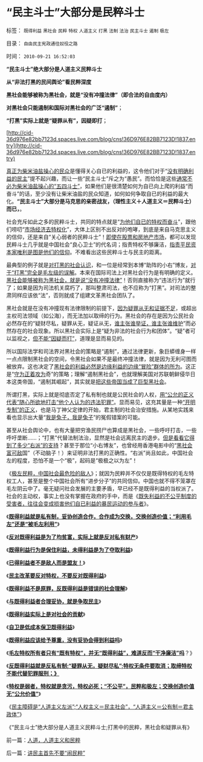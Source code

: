# “民主斗士”大部分是民粹斗士

标签： `既得利益` `黑社会` `民粹` `特权` `人道主义` `打黑` `法制` `法治` `民主斗士` `遏制` `极左` 

目录： `自由民主宪政通往奴役之路`

时间： `2010-09-21 16:52:03`

**“民主斗士”绝大部分是人道主义民粹斗士**

**从“非法打黑的民间舆论”看民粹深度**

**黑社会能够被称为黑社会，就是“没有冲撞法律”（即合法的自由度内）**

**对黑社会只能遏制和国际对黑社会的广泛“遏制”**；

**“打黑”实际上就是“疑罪从有”，因疑即打**；

[http://cid-36d976e82bb7123d.spaces.live.com/blog/cns!36D976E82BB7123D!1837.entry](http://cid-36d976e82bb7123d.spaces.live.com/blog/cns!36D976E82BB7123D!1837.entry)

[真正为柴米油盐操心的民众](../../../2010/9/15/民主就是民生！天生就是柴米油盐.md)是懂得关心自已的利益的，这令他们对于“[没有明确利益的民主](../../../2010/7/29/捍卫自已权益就不能害怕得罪人.md)”提不起兴趣，而让一些“民主斗士”斥之为“愚民”。而恰恰是这些[通常不必为柴米油盐操心的“五四斗士”](../../../2010/9/15/五四统治者段祺瑞和暴力行为.md)，如果他们是很清楚如何为自已向上爬的利益“而奋斗”的话，至少没有让柴米油盐的民众知道，如何如何争取自已的利益的最大化。**“民主斗士”大部分是马克思的亲密战友，（理性主义＋人道主义＝民粹斗士）而已，**。

社会充斥如此之多的民粹斗士，共同的特点就是“[为他们自已的特权而奋斗](../../../2010/7/29/只有特权才能危害市场经济.md)”，跟他们唠叨“[市场经济去特权化](../../../2010/7/20/“市场经济去特权化”即“对公有制去期望化”.md)”，大体上区别不出反对的咆哮，到底是来自马克思主义的信仰，还是来自“关心弱者的民粹斗士”！[即使在股票和房地产市场](../../../2010/5/28/食品价格波动未必通货膨胀小心计划经济.md)，都可以发现民粹斗士几乎就是中国社会“良心卫士”的代名词；指责特权不够廉洁，[指责平民资本家唯利是图是他们的信仰](../../../2010/9/10/中国唯利是图的人太少了.md)。不难看出这些民粹斗士与民主的距离。

最典型的例子就是[对打黑的社会认识](../../../2010/6/10/支持广州等地政府依法打黑.md)，和一位是经常到本博“助阵的小右”博友，[对于“打黑”完全是毛左级的误解](../../../2010/4/26/请勿与国际游资里应外合打破中国防线.md)。本来在国际司法上对黑社会行为是有明确的定义。[黑社会能够被称为黑社会，就是说“没有冲撞法律”](http://darthvad.blog.sohu.com/157236546.html)！否则直接称为“违法行为”就行了；如果是因为司法机关腐朽了，那叫整肃司法，也不应称为“打黑”。对司法的整肃同样应该依“法”，否则就成了组建文革黑社会团队了。

黑社会就是在没有冲撞现有法律限制的前提下，[因为疑罪从无和证据不足](../../../2010/7/23/疑过从有得廉政，疑罪从无保平安.md)，或超出主权司法领域（如公海），而无法加以取缔的行为。黑社会的存在是因为公民社会必然存在的“疑财尽私，疑罪从无，疑证从无，[谁主张谁举证，谁主张谁维护](../../../2010/5/12/法治什么条件下是合理的？是低成本的？.md)”而必然存在的社会现象。所以黑社会实际上是“疑为非法的社会行为和团体”。“疑”者可以监视之，[但不能“因疑而打”](../../../2009/8/27/为富不安涉黑如重庆者蠢！.md)，道理是显而易见的。

所以国际法学和司法界对黑社会的策略是“遏制”，通过法律更新，象巨蟒缠身一样一点点限制黑社会的空间，令黑社会如果不是最终冲撞法律，就是因为无利可图而被放弃。这也决定了[黑社会的利益必然是边缘利益的边缘“冒险”群体的所为](../../../2010/2/27/有中国特色的黑社会.md)。这正是“[守为正着攻为](../../../2009/12/15/好战必亡，忘战必危.md)奇”的策略；理解“遏制黑社会”，也就理解美国对苏联朝鲜侵华日本这类帝国，“遏制其崛起”，其实就是[把这些帝国当成了巨型黑社会](../../../2010/9/18/罗马帝国的狗腿子工具阶级.md)。

所谓打黑，实际上就是彻底否定了私有制也就是公民社会的人权，[用“公允的正义代表”随心所欲地打击“他个人认为的违法犯罪”](../../../2010/3/1/中国需要人权产权清晰的法治吗？.md)。显而易见，这充其量是一种[“开明专制”的正义](../../../2010/3/18/旧德国是爱国分子追求的理想帝国.md)，也是马丁神父定律的开始，君主制的社会治安措施。从某地实践来看也显示出大量“[我是兔子，我是兔子](../../../2010/2/27/扬我警威“我是兔子，我是兔子”.md)”的冤假错案的可能。

甚至从社会舆论中，也有大量把穷渔民捞尸也算成是黑社会，一些呼吁打击，一些呼吁垄断……；“打黑”代替法制法治，显然是社会远离民主的退步。[但是看看它得到了多少“右派”的支持](../../../2009/10/11/可以定制的打黑.md)？甚至于那位“小右博友”，也曾经用香港电影中的“[黑社会富可敌](../../../2009/9/17/老百姓，巨款，仇富，弱肉强食，垄断和黑社会.md)国”（不动脑子！）来证明非法打黑的正确性。“右派”尚且如此，中国社会左的程度，恐怕不是一个“极”，起码是“极极之以为左”！

《[极左民粹，中国社会最危险的敌人](http://blog.sina.com.cn/s/blog_5563a64d0100aqn9.html)》；就因为民粹并不仅仅是既得特权的毛左特权工人，甚至是整个中国社会所有“进步分子”的共同信仰。中国也就不得不笼罩在毛左阴云中了。毫无疑问社会发展的主要矛盾，早已经不是既得利益的当权派了。社会的主动权，事实上也没有掌握在政府的手中，而是《[既失利益的不公平制度的受害者，往往会变成损害他们自已利益的暴民运动的参与者](../../../2008/10/16/极力维护不公平制度的是受害者自已.md)》。

《[**既得利益就是私有制，妥协创造合作，合作成为交换，交换创造价值；“利用毛左”还是“被毛左利用”**](http://cid-36d976e82bb7123d.spaces.live.com/blog/cns!36D976E82BB7123D!1269.entry)》

《[**反对既得利益是为了均贫富，实际上就是反对私有财产**](../../../2010/3/1/要均贫富后才能民主吗？.md)》

《[**既得利益行为是保住利益，未得利益是为了夺取利益**](../../../2009/8/29/利益期望决定社会立场行为.md)》

《[**已得利益者不是敌人而是盟友！**](../../../2009/8/28/已得利益者不是敌人而是盟友！.md)》

《[**民主改革要反对特权，不要反对既得利益**](../../../2009/8/28/对事勿对人，反特权不要专反“人”.md)》

《[**既得利益不是原罪，反既得利益是错误的社会理解**](../../../2009/8/28/反既得利益即“反利益可得”.md)》

《[**与既得利益者合理妥协，就是争取民主**](../../../2009/2/28/与既得利益者合理妥协，就是争取和平.md)》

《[**既得利益实际上是对社会的贡献**](../../../2007/9/8/国有资产和私有财产，政府托管的公共财产.md)》

《[**自卫是低成本保卫既得利益**](../../../2010/9/13/武力不适于扩张而适于自卫.md)》

《[**既得利益应该给予尊重，没有妥协会得到利益吗**](../../../2010/5/19/既得利益者与“统治者”全无关联.md)》

《[**毛左特权所有者只有“既有特权”，并无“既得利益”，难道反而“干净廉洁”吗**](../../../2010/9/17/最根本的腐败：国企父母离退子女顶替.md)？》

《[**反既得利益就是反私有制;“疑罪从无，疑财尽私”;特权无条件要取消；取缔特权不能代替犯罪服刑；》**](../../../2010/9/20/既得利益和私有制的“疑罪从无，疑财尽私”.md)

《[**特权是弱者，特权就是贪污，特权必死；“不公平”，民粹和极左；交换创造价值无“公允价值”**](../../../2010/9/20/特权是弱者；特权就是贪污；市场无“公允价值标准”.md)》

《[民主障碍是“人道主义左派”;“人权主义＝民主社会”，“人道主义＝公有制＝君主政体”](../../../2010/9/21/人道，人道主义和民粹.md)》

《“民主斗士”绝大部分是人道主义民粹斗士;打黑中的民粹，黑社会和疑罪从有》



前一篇：[人道，人道主义和民粹](../../../2010/9/21/人道，人道主义和民粹.md)

后一篇：[讲民主首先不要“闹民粹”](../../../2010/9/21/讲民主首先不要“闹民粹”.md)